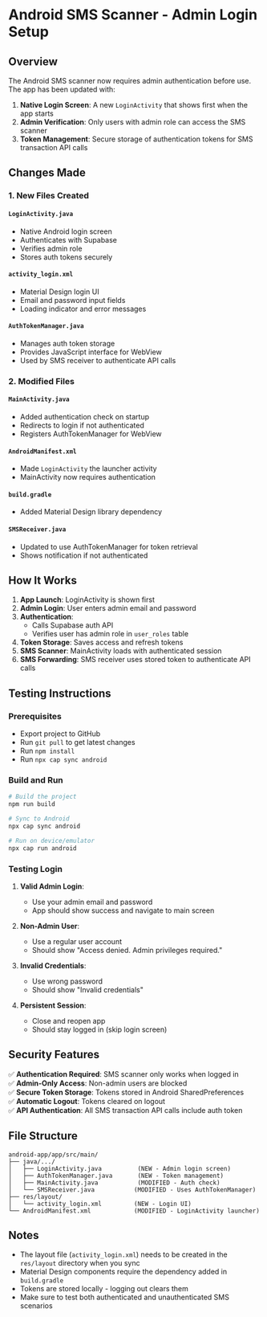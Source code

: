 # Android SMS Scanner - Admin Login Setup

## Overview
The Android SMS scanner now requires admin authentication before use. The app has been updated with:

1. **Native Login Screen**: A new `LoginActivity` that shows first when the app starts
2. **Admin Verification**: Only users with admin role can access the SMS scanner
3. **Token Management**: Secure storage of authentication tokens for SMS transaction API calls

## Changes Made

### 1. New Files Created

#### `LoginActivity.java`
- Native Android login screen
- Authenticates with Supabase
- Verifies admin role
- Stores auth tokens securely

#### `activity_login.xml`
- Material Design login UI
- Email and password input fields
- Loading indicator and error messages

#### `AuthTokenManager.java`
- Manages auth token storage
- Provides JavaScript interface for WebView
- Used by SMS receiver to authenticate API calls

### 2. Modified Files

#### `MainActivity.java`
- Added authentication check on startup
- Redirects to login if not authenticated
- Registers AuthTokenManager for WebView

#### `AndroidManifest.xml`
- Made `LoginActivity` the launcher activity
- MainActivity now requires authentication

#### `build.gradle`
- Added Material Design library dependency

#### `SMSReceiver.java`
- Updated to use AuthTokenManager for token retrieval
- Shows notification if not authenticated

## How It Works

1. **App Launch**: LoginActivity is shown first
2. **Admin Login**: User enters admin email and password
3. **Authentication**: 
   - Calls Supabase auth API
   - Verifies user has admin role in `user_roles` table
4. **Token Storage**: Saves access and refresh tokens
5. **SMS Scanner**: MainActivity loads with authenticated session
6. **SMS Forwarding**: SMS receiver uses stored token to authenticate API calls

## Testing Instructions

### Prerequisites
- Export project to GitHub
- Run `git pull` to get latest changes
- Run `npm install` 
- Run `npx cap sync android`

### Build and Run
```bash
# Build the project
npm run build

# Sync to Android
npx cap sync android

# Run on device/emulator
npx cap run android
```

### Testing Login

1. **Valid Admin Login**:
   - Use your admin email and password
   - App should show success and navigate to main screen

2. **Non-Admin User**:
   - Use a regular user account
   - Should show "Access denied. Admin privileges required."

3. **Invalid Credentials**:
   - Use wrong password
   - Should show "Invalid credentials"

4. **Persistent Session**:
   - Close and reopen app
   - Should stay logged in (skip login screen)

## Security Features

✅ **Authentication Required**: SMS scanner only works when logged in  
✅ **Admin-Only Access**: Non-admin users are blocked  
✅ **Secure Token Storage**: Tokens stored in Android SharedPreferences  
✅ **Automatic Logout**: Tokens cleared on logout  
✅ **API Authentication**: All SMS transaction API calls include auth token

## File Structure

```
android-app/app/src/main/
├── java/.../
│   ├── LoginActivity.java          (NEW - Admin login screen)
│   ├── AuthTokenManager.java       (NEW - Token management)
│   ├── MainActivity.java           (MODIFIED - Auth check)
│   └── SMSReceiver.java           (MODIFIED - Uses AuthTokenManager)
├── res/layout/
│   └── activity_login.xml         (NEW - Login UI)
└── AndroidManifest.xml            (MODIFIED - LoginActivity launcher)
```

## Notes

- The layout file (`activity_login.xml`) needs to be created in the `res/layout` directory when you sync
- Material Design components require the dependency added in `build.gradle`
- Tokens are stored locally - logging out clears them
- Make sure to test both authenticated and unauthenticated SMS scenarios
